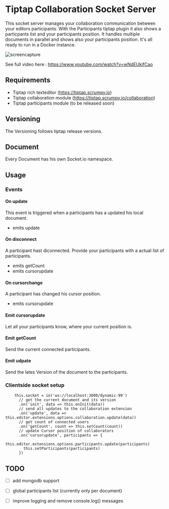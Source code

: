 
# Tiptap Collaboration Socket Server

This socket server manages your collaboration communication between your editors participants. With the Participants tiptap plugin it also shows a particpants list and your participants position.
It handles multiple documents in parallel and shows also your participants position. It's all ready to run in a Docker instance. 


![screencapture](https://github.com/mms-gianni/tiptap-collaborationserver/raw/master/doc/tiptap_big.gif "Logo Title Text 1")

See full video here : https://www.youtube.com/watch?v=wNdEUkifCao 

## Requirements  
- Tiptap rich texteditor (https://tiptap.scrumpy.io)
- Tiptap collaboration module (https://tiptap.scrumpy.io/collaboration)
- Tiptap participants module (to be released soon)

## Versioning
The Versioning follows tiptap release versions. 

## Document
Every Document has his own Socket.io namespace.

## Usage

### Events

#### On update
This event is triggered when a participants has a updated his local document.
 - emits update

#### On disconnect
A participant hast diconnected. Provide your participants with a actual list of participants.
 - emits getCount
 - emits cursorupdate

#### On cursorchange
A participant has changed his cursor position.
 - emits cursorupdate

#### Emit cursorupdate 
Let all your participants know, where your current position is.

#### Emit getCount 
Send the current connected participants.

#### Emit udpate
Send the lates Version of the document to the participants.


### Clientside socket setup 

		this.socket = io('ws://localhost:3000/dynamic-99')
		  // get the current document and its version
		  .on('init', data => this.onInit(data))
		  // send all updates to the collaboration extension
		  .on('update', data => this.editor.extensions.options.collaboration.update(data))
		  // get count of connected users
		  .on('getCount', count => this.setCount(count))
		  // update Cursor position of collaborators
		  .on('cursorupdate', participants => {
		  	this.editor.extensions.options.participants.update(participants)
		  	this.setParticipants(participants)
		  })


## TODO 
- [ ] add mongodb support
- [ ] global participants list (currently only per document)
- [ ] improve logging and remove console.log() messages



